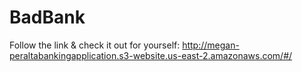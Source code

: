 # BadBank
Follow the link & check it out for yourself: http://megan-peraltabankingapplication.s3-website.us-east-2.amazonaws.com/#/
